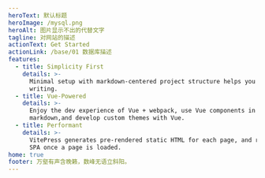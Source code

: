 ```yaml
---
heroText: 默认标题
heroImage: /mysql.png
heroAlt: 图片显示不出的代替文字
tagline: 对网站的描述
actionText: Get Started
actionLink: /base/01 数据库描述
features:
  - title: Simplicity First
    details: >-
      Minimal setup with markdown-centered project structure helps you focus on
      writing.
  - title: Vue-Powered
    details: >-
      Enjoy the dev experience of Vue + webpack, use Vue components in
      markdown,and develop custom themes with Vue.
  - title: Performant
    details: >-
      VitePress generates pre-rendered static HTML for each page, and runs as an
      SPA once a page is loaded.
home: true
footer: 万壑有声含晚籁，数峰无语立斜阳。
---
```


